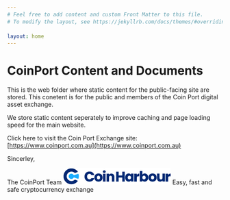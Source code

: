 ```yaml
---
# Feel free to add content and custom Front Matter to this file.
# To modify the layout, see https://jekyllrb.com/docs/themes/#overriding-theme-defaults

layout: home
---
```


# CoinPort Content and Documents

This is the web folder where static content for the public-facing site are stored. This conetent is for the public and members of the Coin Port digital asset exchange.

We store static content seperately to improve caching and page loading speed for the main website.

Click here to visit the Coin Port Exchange site: [https://www.coinport.com.au](https://www.coinport.com.au)

Sincerley,

The CoinPort Team
[![CoinPort](/images/logos/ch_sign_logo.png)](https://www.coinport.com.au)
Easy, fast and safe cryptocurrency exchange
